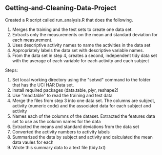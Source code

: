 ## Getting-and-Cleaning-Data-Project

Created a R script called run_analysis.R that does the following. 
1. Merges the training and the test sets to create one data set.
2. Extracts only the measurements on the mean and standard deviation for each measurement. 
3. Uses descriptive activity names to name the activities in the data set
4. Appropriately labels the data set with descriptive variable names. 
5. From the data set in step 4, creates a second, independent tidy data set with the 
average of each variable for each activity and each subject

Steps:

1. Set local working directory using the "setwd" command to the folder that has the UCI HAR Data set.
2. Install required packages (data.table, plyr, reshape2)
3. Use "read.table" to read the training and test data
4. Merge the files from step 3 into one data set. The columns are subject, activity (numeric code) and the associated data for each subject and activity
5. Names each of the columns of the dataset. Extracted the features data set to use as the column names for the data
6. Extracted the means and standard deviations from the data set
7. Converted the activity numbers to activity labels
8. Summarized the data by subject and activity and calculated the mean data vaules for each
9. Wrote this summary data to a text file (tidy.txt)